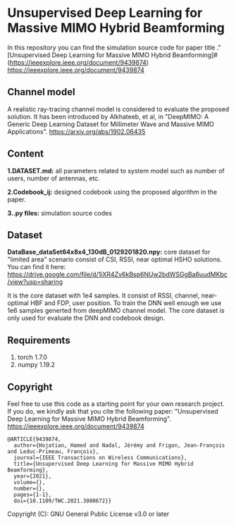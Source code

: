# Unsupervised Deep Learning for Massive MIMO Hybrid Beamforming


In this repository you can find the simulation source code for paper title ."[Unsupervised Deep Learning for Massive MIMO Hybrid Beamforming]#(<https://ieeexplore.ieee.org/document/9439874>) <https://ieeexplore.ieee.org/document/9439874>

## Channel model

A realistic ray-tracing channel model is considered to evaluate the proposed solution. It has been introduced by Alkhateeb, et al, in "DeepMIMO: A Generic Deep Learning Dataset for Millimeter Wave and Massive MIMO Applications". <https://arxiv.org/abs/1902.06435>


## Content

**1.DATASET.md:** all parameters related to system model such as number of users, number of antennas, etc.

**2.Codebook_ij:** designed codebook using the proposed algorithm in the paper.

**3..py files:** simulation source codes


## Dataset
**DataBase_dataSet64x8x4_130dB_0129201820.npy:** core dataset for "limited area" scenario consist of CSI, RSSI, near optimal HSHO solutions. You can find it here:
https://drive.google.com/file/d/1iXR4Zv6kBsp6NUw2bdWSGgBa6uudMKbc/view?usp=sharing

It is the core dataset with 1e4 samples. It consist of RSSI, channel, near-optimal HBF and FDP, user position. To train the DNN well enough we use 1e6 samples generted from deepMIMO channel model. The core dataset is only used for evaluate the DNN and codebook design.

## Requirements
1. torch 1.7.0
2. numpy 1.19.2

## Copyright
Feel free to use this code as a starting point for your own research project. If you do, we kindly ask that you cite the following paper: "Unsupervised Deep Learning for Massive MIMO Hybrid Beamforming". <https://ieeexplore.ieee.org/document/9439874> 

```
@ARTICLE{9439874,
  author={Hojatian, Hamed and Nadal, Jérémy and Frigon, Jean-François and Leduc-Primeau, François},
  journal={IEEE Transactions on Wireless Communications}, 
  title={Unsupervised Deep Learning for Massive MIMO Hybrid Beamforming}, 
  year={2021},
  volume={},
  number={},
  pages={1-1},
  doi={10.1109/TWC.2021.3080672}}
```
Copyright (C): GNU General Public License v3.0 or later
